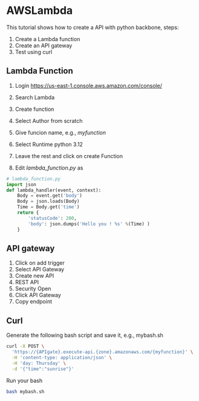 # AWSLambda

This tutorial shows how to create a API with python backbone, steps:
1. Create a Lambda function
2. Create an API gateway
3. Test using curl

## Lambda Function
1. Login https://us-east-1.console.aws.amazon.com/console/
2. Search Lambda
3. Create function
4. Select Author from scratch
5. Give funcion name, e.g., _myfunction_
6. Select Runtime python 3.12
7. Leave the rest and click on create Function

8. Edit _lambda_function.py_ as
```python
# lambda_function.py
import json
def lambda_handler(event, context):
    Body = event.get('body')
    Body = json.loads(Body)
    Time = Body.get('time')
    return {
        'statusCode': 200,
        'body': json.dumps('Hello you ! %s' %(Time) )
    }
```

## API gateway
1. Click on add trigger
2. Select API Gateway
3. Create new API
4. REST API
5. Security Open
6. Click API Gateway
7. Copy endpoint

## Curl
Generate the following bash script and save it, e.g., mybash.sh
```bash
curl -X POST \
  'https://{APIgate}.execute-api.{zone}.amazonaws.com/{myfunction}' \
  -H 'content-type: application/json' \
  -H 'day: Thursday' \
  -d '{"time":"sunrise"}' 
```
Run your bash
```bash
bash mybash.sh
```

